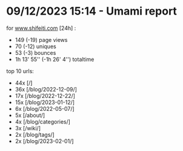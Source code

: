 # 09/12/2023 15:14 - Umami report
for www.shifeiti.com [24h] :

 - 149 (-19) page views
 - 70 (-12) uniques
 - 53 (-3) bounces
 - 1h 13' 55'' (-1h 26' 4'') totaltime


top 10 urls:
 - 44x [/]
 - 36x [/blog/2022-12-09/]
 - 17x [/blog/2022-12-22/]
 - 15x [/blog/2023-01-12/]
 - 6x [/blog/2022-05-07/]
 - 5x [/about/]
 - 4x [/blog/categories/]
 - 3x [/wiki/]
 - 2x [/blog/tags/]
 - 2x [/blog/2023-02-01/]


